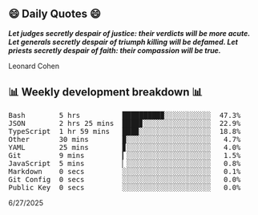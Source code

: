 ## 😄 Daily Quotes 😄

_**Let judges secretly despair of justice: their verdicts will be more acute. Let generals secretly despair of triumph killing will be defamed. Let priests secretly despair of faith: their compassion will be true.**_

Leonard Cohen



## 📊 Weekly development breakdown 📊

<pre>Bash        5 hrs          █████████▉░░░░░░░░░░░  47.3%
JSON        2 hrs 25 mins  ████▊░░░░░░░░░░░░░░░░  22.9%
TypeScript  1 hr 59 mins   ███▉░░░░░░░░░░░░░░░░░  18.8%
Other       30 mins        ▉░░░░░░░░░░░░░░░░░░░░   4.7%
YAML        25 mins        ▊░░░░░░░░░░░░░░░░░░░░   4.0%
Git         9 mins         ▎░░░░░░░░░░░░░░░░░░░░   1.5%
JavaScript  5 mins         ▏░░░░░░░░░░░░░░░░░░░░   0.8%
Markdown    0 secs         ░░░░░░░░░░░░░░░░░░░░░   0.1%
Git Config  0 secs         ░░░░░░░░░░░░░░░░░░░░░   0.0%
Public Key  0 secs         ░░░░░░░░░░░░░░░░░░░░░   0.0%</pre>

6/27/2025